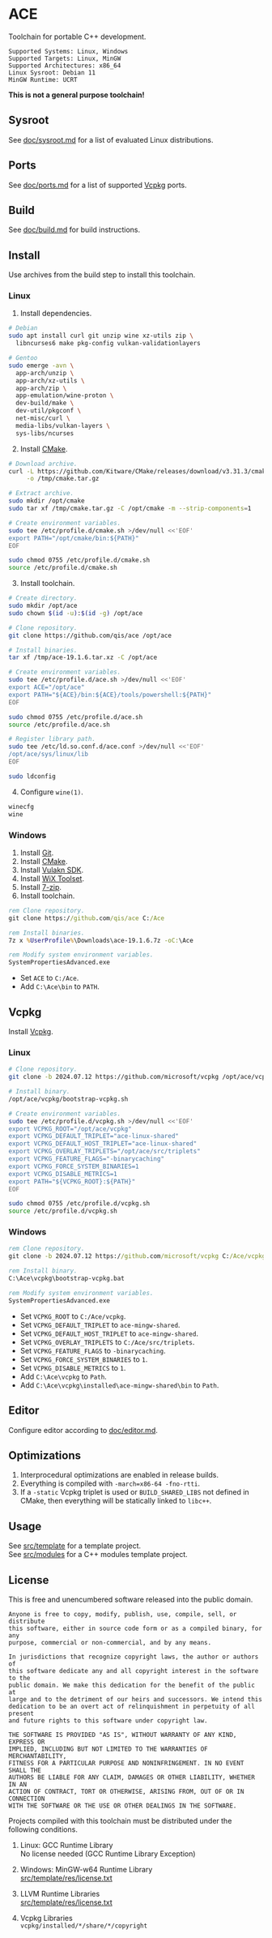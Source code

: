 # ACE
Toolchain for portable C++ development.

```
Supported Systems: Linux, Windows
Supported Targets: Linux, MinGW
Supported Architectures: x86_64
Linux Sysroot: Debian 11
MinGW Runtime: UCRT
```

**This is not a general purpose toolchain!**

## Sysroot
See [doc/sysroot.md](doc/sysroot.md) for a list of evaluated Linux distributions.

## Ports
See [doc/ports.md](doc/ports.md) for a list of supported [Vcpkg][pkg] ports.

## Build
See [doc/build.md](doc/build.md) for build instructions.

## Install
Use archives from the build step to install this toolchain.

### Linux
1. Install dependencies.

```sh
# Debian
sudo apt install curl git unzip wine xz-utils zip \
  libncurses6 make pkg-config vulkan-validationlayers

# Gentoo
sudo emerge -avn \
  app-arch/unzip \
  app-arch/xz-utils \
  app-arch/zip \
  app-emulation/wine-proton \
  dev-build/make \
  dev-util/pkgconf \
  net-misc/curl \
  media-libs/vulkan-layers \
  sys-libs/ncurses
```

2. Install [CMake][cmk].

```sh
# Download archive.
curl -L https://github.com/Kitware/CMake/releases/download/v3.31.3/cmake-3.31.3-linux-x86_64.tar.gz \
     -o /tmp/cmake.tar.gz

# Extract archive.
sudo mkdir /opt/cmake
sudo tar xf /tmp/cmake.tar.gz -C /opt/cmake -m --strip-components=1

# Create environment variables.
sudo tee /etc/profile.d/cmake.sh >/dev/null <<'EOF'
export PATH="/opt/cmake/bin:${PATH}"
EOF

sudo chmod 0755 /etc/profile.d/cmake.sh
source /etc/profile.d/cmake.sh
```

3. Install toolchain.

```sh
# Create directory.
sudo mkdir /opt/ace
sudo chown $(id -u):$(id -g) /opt/ace

# Clone repository.
git clone https://github.com/qis/ace /opt/ace

# Install binaries.
tar xf /tmp/ace-19.1.6.tar.xz -C /opt/ace

# Create environment variables.
sudo tee /etc/profile.d/ace.sh >/dev/null <<'EOF'
export ACE="/opt/ace"
export PATH="${ACE}/bin:${ACE}/tools/powershell:${PATH}"
EOF

sudo chmod 0755 /etc/profile.d/ace.sh
source /etc/profile.d/ace.sh

# Register library path.
sudo tee /etc/ld.so.conf.d/ace.conf >/dev/null <<'EOF'
/opt/ace/sys/linux/lib
EOF

sudo ldconfig
```

4. Configure `wine(1)`.

```sh
winecfg
wine
```

### Windows
1. Install [Git][git].
2. Install [CMake][cmk].
3. Install [Vulakn SDK][sdk].
4. Install [WiX Toolset][wix].
5. Install [7-zip][zip].
6. Install toolchain.

```bat
rem Clone repository.
git clone https://github.com/qis/ace C:/Ace

rem Install binaries.
7z x %UserProfile%\Downloads\ace-19.1.6.7z -oC:\Ace

rem Modify system environment variables.
SystemPropertiesAdvanced.exe
```

* Set `ACE` to `C:/Ace`.
* Add `C:\Ace\bin` to `PATH`.

## Vcpkg
Install [Vcpkg][pkg].

### Linux

```sh
# Clone repository.
git clone -b 2024.07.12 https://github.com/microsoft/vcpkg /opt/ace/vcpkg

# Install binary.
/opt/ace/vcpkg/bootstrap-vcpkg.sh

# Create environment variables.
sudo tee /etc/profile.d/vcpkg.sh >/dev/null <<'EOF'
export VCPKG_ROOT="/opt/ace/vcpkg"
export VCPKG_DEFAULT_TRIPLET="ace-linux-shared"
export VCPKG_DEFAULT_HOST_TRIPLET="ace-linux-shared"
export VCPKG_OVERLAY_TRIPLETS="/opt/ace/src/triplets"
export VCPKG_FEATURE_FLAGS="-binarycaching"
export VCPKG_FORCE_SYSTEM_BINARIES=1
export VCPKG_DISABLE_METRICS=1
export PATH="${VCPKG_ROOT}:${PATH}"
EOF

sudo chmod 0755 /etc/profile.d/vcpkg.sh
source /etc/profile.d/vcpkg.sh
```

### Windows

```bat
rem Clone repository.
git clone -b 2024.07.12 https://github.com/microsoft/vcpkg C:/Ace/vcpkg

rem Install binary.
C:\Ace\vcpkg\bootstrap-vcpkg.bat

rem Modify system environment variables.
SystemPropertiesAdvanced.exe
```

* Set `VCPKG_ROOT` to `C:/Ace/vcpkg`.
* Set `VCPKG_DEFAULT_TRIPLET` to `ace-mingw-shared`.
* Set `VCPKG_DEFAULT_HOST_TRIPLET` to `ace-mingw-shared`.
* Set `VCPKG_OVERLAY_TRIPLETS` to `C:/Ace/src/triplets`.
* Set `VCPKG_FEATURE_FLAGS` to `-binarycaching`.
* Set `VCPKG_FORCE_SYSTEM_BINARIES` to `1`.
* Set `VCPKG_DISABLE_METRICS` to `1`.
* Add `C:\Ace\vcpkg` to `Path`.
* Add `C:\Ace\vcpkg\installed\ace-mingw-shared\bin` to `Path`.

## Editor
Configure editor according to [doc/editor.md](doc/editor.md).

## Optimizations
1. Interprocedural optimizations are enabled in release builds.
2. Everything is compiled with `-march=x86-64 -fno-rtti`.
3. If a `-static` Vcpkg triplet is used or `BUILD_SHARED_LIBS` not defined in CMake,
   then everything will be statically linked to `libc++`.

## Usage
See [src/template](src/template) for a template project.<br/>
See [src/modules](src/modules) for a C++ modules template project.

## License
This is free and unencumbered software released into the public domain.

```
Anyone is free to copy, modify, publish, use, compile, sell, or distribute
this software, either in source code form or as a compiled binary, for any
purpose, commercial or non-commercial, and by any means.

In jurisdictions that recognize copyright laws, the author or authors of
this software dedicate any and all copyright interest in the software to the
public domain. We make this dedication for the benefit of the public at
large and to the detriment of our heirs and successors. We intend this
dedication to be an overt act of relinquishment in perpetuity of all present
and future rights to this software under copyright law.

THE SOFTWARE IS PROVIDED "AS IS", WITHOUT WARRANTY OF ANY KIND, EXPRESS OR
IMPLIED, INCLUDING BUT NOT LIMITED TO THE WARRANTIES OF MERCHANTABILITY,
FITNESS FOR A PARTICULAR PURPOSE AND NONINFRINGEMENT. IN NO EVENT SHALL THE
AUTHORS BE LIABLE FOR ANY CLAIM, DAMAGES OR OTHER LIABILITY, WHETHER IN AN
ACTION OF CONTRACT, TORT OR OTHERWISE, ARISING FROM, OUT OF OR IN CONNECTION
WITH THE SOFTWARE OR THE USE OR OTHER DEALINGS IN THE SOFTWARE.
```

Projects compiled with this toolchain must be distributed under the following conditions.

1. Linux: GCC Runtime Library<br/>
   No license needed (GCC Runtime Library Exception)

2. Windows: MinGW-w64 Runtime Library<br/>
   [src/template/res/license.txt](src/template/res/license.txt)

3. LLVM Runtime Libraries<br/>
   [src/template/res/license.txt](src/template/res/license.txt)

4. Vcpkg Libraries<br/>
   `vcpkg/installed/*/share/*/copyright`

[git]: https://git-scm.com/
[cmk]: https://cmake.org/download/
[sdk]: https://vulkan.lunarg.com/sdk/home
[wix]: https://github.com/wixtoolset/wix3/releases
[zip]: https://www.7-zip.org/
[pkg]: https://vcpkg.io/
